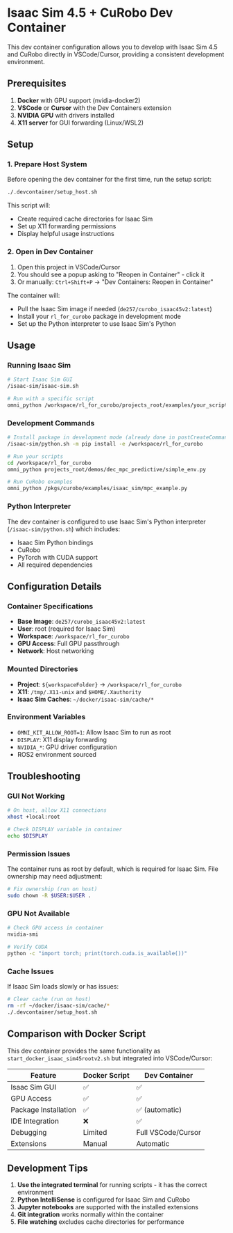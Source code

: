 # Isaac Sim 4.5 + CuRobo Dev Container

This dev container configuration allows you to develop with Isaac Sim 4.5 and CuRobo directly in VSCode/Cursor, providing a consistent development environment.

## Prerequisites

1. **Docker** with GPU support (nvidia-docker2)
2. **VSCode** or **Cursor** with the Dev Containers extension
3. **NVIDIA GPU** with drivers installed
4. **X11 server** for GUI forwarding (Linux/WSL2)

## Setup

### 1. Prepare Host System

Before opening the dev container for the first time, run the setup script:

```bash
./.devcontainer/setup_host.sh
```

This script will:
- Create required cache directories for Isaac Sim
- Set up X11 forwarding permissions
- Display helpful usage instructions

### 2. Open in Dev Container

1. Open this project in VSCode/Cursor
2. You should see a popup asking to "Reopen in Container" - click it
3. Or manually: `Ctrl+Shift+P` → "Dev Containers: Reopen in Container"

The container will:
- Pull the Isaac Sim image if needed (`de257/curobo_isaac45v2:latest`)
- Install your `rl_for_curobo` package in development mode
- Set up the Python interpreter to use Isaac Sim's Python

## Usage

### Running Isaac Sim

```bash
# Start Isaac Sim GUI
/isaac-sim/isaac-sim.sh

# Run with a specific script
omni_python /workspace/rl_for_curobo/projects_root/examples/your_script.py
```

### Development Commands

```bash
# Install package in development mode (already done in postCreateCommand)
/isaac-sim/python.sh -m pip install -e /workspace/rl_for_curobo

# Run your scripts
cd /workspace/rl_for_curobo
omni_python projects_root/demos/dec_mpc_predictive/simple_env.py

# Run CuRobo examples
omni_python /pkgs/curobo/examples/isaac_sim/mpc_example.py
```

### Python Interpreter

The dev container is configured to use Isaac Sim's Python interpreter (`/isaac-sim/python.sh`) which includes:
- Isaac Sim Python bindings
- CuRobo
- PyTorch with CUDA support
- All required dependencies

## Configuration Details

### Container Specifications
- **Base Image**: `de257/curobo_isaac45v2:latest`
- **User**: root (required for Isaac Sim)
- **Workspace**: `/workspace/rl_for_curobo`
- **GPU Access**: Full GPU passthrough
- **Network**: Host networking

### Mounted Directories
- **Project**: `${workspaceFolder}` → `/workspace/rl_for_curobo`
- **X11**: `/tmp/.X11-unix` and `$HOME/.Xauthority`
- **Isaac Sim Caches**: `~/docker/isaac-sim/cache/*`

### Environment Variables
- `OMNI_KIT_ALLOW_ROOT=1`: Allow Isaac Sim to run as root
- `DISPLAY`: X11 display forwarding
- `NVIDIA_*`: GPU driver configuration
- ROS2 environment sourced

## Troubleshooting

### GUI Not Working
```bash
# On host, allow X11 connections
xhost +local:root

# Check DISPLAY variable in container
echo $DISPLAY
```

### Permission Issues
The container runs as root by default, which is required for Isaac Sim. File ownership may need adjustment:

```bash
# Fix ownership (run on host)
sudo chown -R $USER:$USER .
```

### GPU Not Available
```bash
# Check GPU access in container
nvidia-smi

# Verify CUDA
python -c "import torch; print(torch.cuda.is_available())"
```

### Cache Issues
If Isaac Sim loads slowly or has issues:

```bash
# Clear cache (run on host)
rm -rf ~/docker/isaac-sim/cache/*
./.devcontainer/setup_host.sh
```

## Comparison with Docker Script

This dev container provides the same functionality as `start_docker_isaac_sim45rootv2.sh` but integrated into VSCode/Cursor:

| Feature | Docker Script | Dev Container |
|---------|---------------|---------------|
| Isaac Sim GUI | ✅ | ✅ |
| GPU Access | ✅ | ✅ |
| Package Installation | ✅ | ✅ (automatic) |
| IDE Integration | ❌ | ✅ |
| Debugging | Limited | Full VSCode/Cursor |
| Extensions | Manual | Automatic |

## Development Tips

1. **Use the integrated terminal** for running scripts - it has the correct environment
2. **Python IntelliSense** is configured for Isaac Sim and CuRobo
3. **Jupyter notebooks** are supported with the installed extensions
4. **Git integration** works normally within the container
5. **File watching** excludes cache directories for performance 